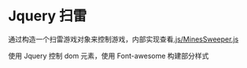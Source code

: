 # Jquery 扫雷

通过构造一个扫雷游戏对象来控制游戏，内部实现查看[.js/MinesSweeper.js](./js/MinesSweeper.js)

使用 Jquery 控制 dom 元素，使用 Font-awesome 构建部分样式
